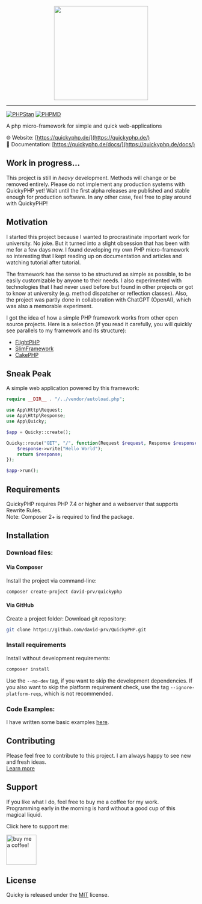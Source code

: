 <p align="center">
  <img height="250" src="https://quickyphp.de/img/RGB-Logo-Color-Name.svg">
</p>

------------------------------------

[![PHPStan](https://github.com/david-prv/QuickyPHP/actions/workflows/phpstan.yml/badge.svg)](https://github.com/david-prv/QuickyPHP/actions/workflows/phpstan.yml) [![PHPMD](https://github.com/david-prv/QuickyPHP/actions/workflows/phpmd.yml/badge.svg)](https://github.com/david-prv/QuickyPHP/actions/workflows/phpmd.yml)  

A php micro-framework for simple and quick web-applications  

🌐 Website: [https://quickyphp.de/](https://quickyphp.de/)  
📖 Documentation: [https://quickyphp.de/docs/](https://quickyphp.de/docs/)

## Work in progress...
This project is still in *heavy* development. Methods will change or be removed entirely. Please do not implement any production systems with QuickyPHP yet! Wait until the first alpha releases are published and stable enough for production software. In any other case, feel free to play around with QuickyPHP!

## Motivation
I started this project because I wanted to procrastinate important work for university. No joke. But it turned into a slight obsession that has been with me for a few days now. I found developing my own PHP micro-framework so interesting that I kept reading up on documentation and articles and watching tutorial after tutorial.

The framework has the sense to be structured as simple as possible, to be easily customizable by anyone to their needs. I also experimented with technologies that I had never used before but found in other projects or got to know at university (e.g. method dispatcher or reflection classes). Also, the project was partly done in collaboration with ChatGPT (OpenAI), which was also a memorable experiment.

I got the idea of how a simple PHP framework works from other open source projects. Here is a selection (if you read it carefully, you will quickly see parallels to my framework and its structure):
- [FlightPHP](https://flightphp.com/)
- [SlimFramework](https://www.slimframework.com/)
- [CakePHP](https://cakephp.org/)

## Sneak Peak
A simple web application powered by this framework:
```php
require __DIR__ . "/../vendor/autoload.php";

use App\Http\Request;
use App\Http\Response;
use App\Quicky;

$app = Quicky::create();

Quicky::route("GET", "/", function(Request $request, Response $response) {
    $response->write("Hello World");
    return $response;
});

$app->run();
```

## Requirements
QuickyPHP requires PHP 7.4 or higher and a webserver that supports Rewrite Rules.  
Note: Composer 2+ is required to find the package.

## Installation
### Download files:
#### Via Composer
Install the project via command-line:
```bash
composer create-project david-prv/quickyphp
```

#### Via GitHub

Create a project folder:
Download git repository:
```bash
git clone https://github.com/david-prv/QuickyPHP.git
```
### Install requirements
Install without development requirements:
```bash
composer install
```

Use the `--no-dev` tag, if you want to skip the development dependencies. If you also want to skip the platform requirement check, use the tag `--ignore-platform-reqs`, which is not recommended.

### Code Examples:
I have written some basic examples [here](https://gist.github.com/david-prv/9e322ccaa67eb1698ed35551233aee47).

## Contributing
Please feel free to contribute to this project. I am always happy to see new and fresh ideas.  
[Learn more](https://github.com/david-prv/QuickyPHP/blob/main/CONTRIBUTING.md)

## Support
If you like what I do, feel free to buy me a coffee for my work.  
Programming early in the morning is hard without a good cup of this magical liquid.
  
Click here to support me:

<a href="https://www.buymeacoffee.com/david.dewes">
    <img src="https://media3.giphy.com/media/TDQOtnWgsBx99cNoyH/giphy.gif" height="80" alt="buy me a coffee!"/>
</a>

## License
Quicky is released under the [MIT](https://en.m.wikipedia.org/wiki/MIT_License) license.
